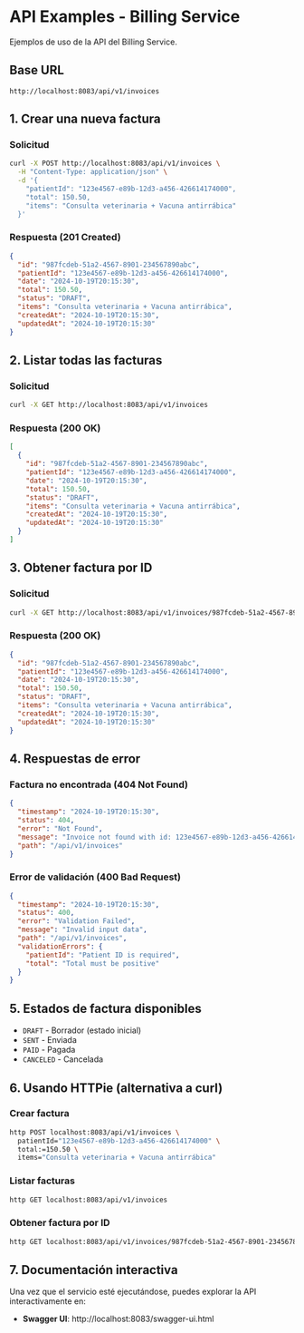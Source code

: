 # API Examples - Billing Service

Ejemplos de uso de la API del Billing Service.

## Base URL
```
http://localhost:8083/api/v1/invoices
```

## 1. Crear una nueva factura

### Solicitud
```bash
curl -X POST http://localhost:8083/api/v1/invoices \
  -H "Content-Type: application/json" \
  -d '{
    "patientId": "123e4567-e89b-12d3-a456-426614174000",
    "total": 150.50,
    "items": "Consulta veterinaria + Vacuna antirrábica"
  }'
```

### Respuesta (201 Created)
```json
{
  "id": "987fcdeb-51a2-4567-8901-234567890abc",
  "patientId": "123e4567-e89b-12d3-a456-426614174000",
  "date": "2024-10-19T20:15:30",
  "total": 150.50,
  "status": "DRAFT",
  "items": "Consulta veterinaria + Vacuna antirrábica",
  "createdAt": "2024-10-19T20:15:30",
  "updatedAt": "2024-10-19T20:15:30"
}
```

## 2. Listar todas las facturas

### Solicitud
```bash
curl -X GET http://localhost:8083/api/v1/invoices
```

### Respuesta (200 OK)
```json
[
  {
    "id": "987fcdeb-51a2-4567-8901-234567890abc",
    "patientId": "123e4567-e89b-12d3-a456-426614174000",
    "date": "2024-10-19T20:15:30",
    "total": 150.50,
    "status": "DRAFT",
    "items": "Consulta veterinaria + Vacuna antirrábica",
    "createdAt": "2024-10-19T20:15:30",
    "updatedAt": "2024-10-19T20:15:30"
  }
]
```

## 3. Obtener factura por ID

### Solicitud
```bash
curl -X GET http://localhost:8083/api/v1/invoices/987fcdeb-51a2-4567-8901-234567890abc
```

### Respuesta (200 OK)
```json
{
  "id": "987fcdeb-51a2-4567-8901-234567890abc",
  "patientId": "123e4567-e89b-12d3-a456-426614174000",
  "date": "2024-10-19T20:15:30",
  "total": 150.50,
  "status": "DRAFT",
  "items": "Consulta veterinaria + Vacuna antirrábica",
  "createdAt": "2024-10-19T20:15:30",
  "updatedAt": "2024-10-19T20:15:30"
}
```

## 4. Respuestas de error

### Factura no encontrada (404 Not Found)
```json
{
  "timestamp": "2024-10-19T20:15:30",
  "status": 404,
  "error": "Not Found",
  "message": "Invoice not found with id: 123e4567-e89b-12d3-a456-426614174000",
  "path": "/api/v1/invoices"
}
```

### Error de validación (400 Bad Request)
```json
{
  "timestamp": "2024-10-19T20:15:30",
  "status": 400,
  "error": "Validation Failed",
  "message": "Invalid input data",
  "path": "/api/v1/invoices",
  "validationErrors": {
    "patientId": "Patient ID is required",
    "total": "Total must be positive"
  }
}
```

## 5. Estados de factura disponibles

- `DRAFT` - Borrador (estado inicial)
- `SENT` - Enviada
- `PAID` - Pagada
- `CANCELED` - Cancelada

## 6. Usando HTTPie (alternativa a curl)

### Crear factura
```bash
http POST localhost:8083/api/v1/invoices \
  patientId="123e4567-e89b-12d3-a456-426614174000" \
  total:=150.50 \
  items="Consulta veterinaria + Vacuna antirrábica"
```

### Listar facturas
```bash
http GET localhost:8083/api/v1/invoices
```

### Obtener factura por ID
```bash
http GET localhost:8083/api/v1/invoices/987fcdeb-51a2-4567-8901-234567890abc
```

## 7. Documentación interactiva

Una vez que el servicio esté ejecutándose, puedes explorar la API interactivamente en:
- **Swagger UI**: http://localhost:8083/swagger-ui.html
